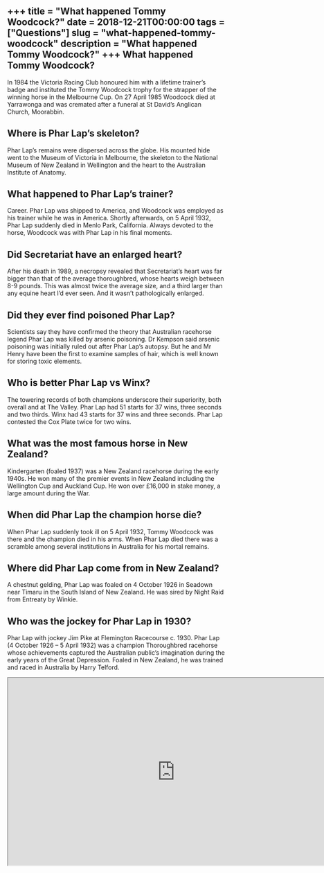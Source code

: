 +++
title = "What happened Tommy Woodcock?"
date = 2018-12-21T00:00:00
tags = ["Questions"]
slug = "what-happened-tommy-woodcock"
description = "What happened Tommy Woodcock?"
+++
What happened Tommy Woodcock?
-----------------------------

In 1984 the Victoria Racing Club honoured him with a lifetime trainer’s badge and instituted the Tommy Woodcock trophy for the strapper of the winning horse in the Melbourne Cup. On 27 April 1985 Woodcock died at Yarrawonga and was cremated after a funeral at St David’s Anglican Church, Moorabbin.

Where is Phar Lap’s skeleton?
-----------------------------

Phar Lap’s remains were dispersed across the globe. His mounted hide went to the Museum of Victoria in Melbourne, the skeleton to the National Museum of New Zealand in Wellington and the heart to the Australian Institute of Anatomy.

What happened to Phar Lap’s trainer?
------------------------------------

Career. Phar Lap was shipped to America, and Woodcock was employed as his trainer while he was in America. Shortly afterwards, on 5 April 1932, Phar Lap suddenly died in Menlo Park, California. Always devoted to the horse, Woodcock was with Phar Lap in his final moments.

Did Secretariat have an enlarged heart?
---------------------------------------

After his death in 1989, a necropsy revealed that Secretariat’s heart was far bigger than that of the average thoroughbred, whose hearts weigh between 8-9 pounds. This was almost twice the average size, and a third larger than any equine heart I’d ever seen. And it wasn’t pathologically enlarged.

Did they ever find poisoned Phar Lap?
-------------------------------------

Scientists say they have confirmed the theory that Australian racehorse legend Phar Lap was killed by arsenic poisoning. Dr Kempson said arsenic poisoning was initially ruled out after Phar Lap’s autopsy. But he and Mr Henry have been the first to examine samples of hair, which is well known for storing toxic elements.

Who is better Phar Lap vs Winx?
-------------------------------

The towering records of both champions underscore their superiority, both overall and at The Valley. Phar Lap had 51 starts for 37 wins, three seconds and two thirds. Winx had 43 starts for 37 wins and three seconds. Phar Lap contested the Cox Plate twice for two wins.

What was the most famous horse in New Zealand?
----------------------------------------------

Kindergarten (foaled 1937) was a New Zealand racehorse during the early 1940s. He won many of the premier events in New Zealand including the Wellington Cup and Auckland Cup. He won over £16,000 in stake money, a large amount during the War.

When did Phar Lap the champion horse die?
-----------------------------------------

When Phar Lap suddenly took ill on 5 April 1932, Tommy Woodcock was there and the champion died in his arms. When Phar Lap died there was a scramble among several institutions in Australia for his mortal remains.

Where did Phar Lap come from in New Zealand?
--------------------------------------------

A chestnut gelding, Phar Lap was foaled on 4 October 1926 in Seadown near Timaru in the South Island of New Zealand. He was sired by Night Raid from Entreaty by Winkie.

Who was the jockey for Phar Lap in 1930?
----------------------------------------

Phar Lap with jockey Jim Pike at Flemington Racecourse c. 1930. Phar Lap (4 October 1926 – 5 April 1932) was a champion Thoroughbred racehorse whose achievements captured the Australian public’s imagination during the early years of the Great Depression. Foaled in New Zealand, he was trained and raced in Australia by Harry Telford.

<iframe allow="accelerometer; autoplay; clipboard-write; encrypted-media; gyroscope; picture-in-picture" allowfullscreen="" class="__youtube_prefs__  epyt-is-override  no-lazyload" data-no-lazy="1" data-origheight="433" data-origwidth="770" data-skipgform_ajax_framebjll="" height="433" id="_ytid_60229" loading="lazy" src="https://www.youtube.com/embed/aE-lvMG650E?enablejsapi=1&autoplay=0&cc_load_policy=0&cc_lang_pref=&iv_load_policy=1&loop=0&modestbranding=0&rel=1&fs=1&playsinline=0&autohide=2&theme=dark&color=red&controls=1&" title="YouTube player" width="770"></iframe>
